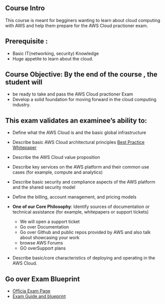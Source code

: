 ## Course Intro
This course is meant for begginers wanting to learn about cloud computing with AWS and help them prepare for the AWS Cloud practioner exam.



## Prerequisite :
- Basic IT(networking, security) Knowledge
- Huge appetite to learn about the cloud.

## Course Objective: By the end of the course , the student will 
  - be ready to take and pass the AWS Cloud practioner Exam
  - Develop a  solid foundation for moving forward in the cloud computing industry. 

  

## This exam validates an examinee’s ability to:
- Define what the AWS Cloud is and the basic global infrastructure
- Describe basic AWS Cloud architectural principles [Best Practice Whitepaper](https://d1.awsstatic.com/whitepapers/AWS_Cloud_Best_Practices.pdf)  
- Describe the AWS Cloud value proposition 
- Describe key services on the AWS platform and their common use cases (for example, compute and
analytics)
- Describe basic security and compliance aspects of the AWS platform and the shared security model
- Define the billing, account management, and pricing models
- **One of our Core Philosophy**: Identify sources of documentation or technical assistance (for example, whitepapers or support tickets)
  - We will open a support ticket
  - Go over Documentation
  - Go over Github and public repos provided by AWS and also talk about showcasing your work
  - browse AWS Forums 
  - GO overSupport plans
  
- Describe basic/core characteristics of deploying and operating in the AWS Cloud.


## Go over Exam Blueprint
- [Officia Exam Page](https://aws.amazon.com/certification/certified-cloud-practitioner/)
- [Exam Guide and blueprint](https://d1.awsstatic.com/training-and-certification/Docs%20-%20Cloud%20Practitioner/AWS%20Certified%20Cloud%20Practitioner_Exam_Guide_v1.4_FINAL.PDF)
